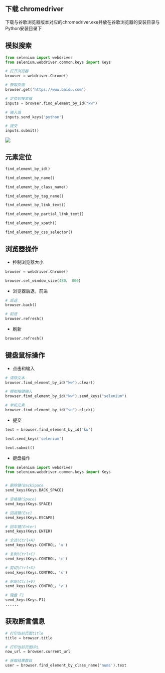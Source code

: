 <!--
 * @Description: 
 * @Version: 1.0
 * @Author: DaLao
 * @Email: dalao_li@163.com
 * @Date: 2021-03-08 15:24:45
 * @LastEditors: DaLao
 * @LastEditTime: 2021-10-12 22:08:27
-->

## 下载 chromedriver

下载与谷歌浏览器版本对应的chromedriver.exe并放在谷歌浏览器的安装目录与Python安装目录下

## 模拟搜索

```py
from selenium import webdriver
from selenium.webdriver.common.keys import Keys

# 打开浏览器
browser = webdriver.Chrome()

# 获取页面
browser.get('https://www.baidu.com')

# 定位到搜索框
inputs = browser.find_element_by_id("kw")

# 输入值
inputs.send_keys('python')

# 提交
inputs.submit()
```

![](https://cdn.hurra.ltd/img/20210308152746.png)

## 元素定位

```py
find_element_by_id()

find_element_by_name()

find_element_by_class_name()

find_element_by_tag_name()

find_element_by_link_text()

find_element_by_partial_link_text()

find_element_by_xpath()

find_element_by_css_selector()
```

## 浏览器操作

- 控制浏览器大小  

```py
browser = webdriver.Chrome()

browser.set_window_size(480， 800)
```

- 浏览器后退，前进
```py
# 后退
browser.back()

# 前进
browser.refresh()
```
- 刷新

```py
browser.refresh() 
```

## 键盘鼠标操作

- 点击和输入

```py
# 清除文本
browser.find_element_by_id("kw").clear()  

# 模拟按键输入
browser.find_element_by_id("kw").send_keys("selenium")  

# 单机元素
browser.find_element_by_id("su").click() 
```

- 提交

```py
text = browser.find_element_by_id('kw') 

text.send_keys('selenium') 

text.submit()
```

- 键盘操作

```py
from selenium import webdriver
from selenium.webdriver.common.keys import Keys


# 删除键(BackSpace
send_keys(Keys.BACK_SPACE) 

# 空格键(Space)
send_keys(Keys.SPACE) 

# 回退键(Esc)
send_keys(Keys.ESCAPE) 

# 回车键(Enter)
send_keys(Keys.ENTER) 

# 全选(Ctrl+A)
send_keys(Keys.CONTROL，'a') 

# 复制(Ctrl+C)
send_keys(Keys.CONTROL，'c') 

# 剪切(Ctrl+X)
send_keys(Keys.CONTROL，'x') 

# 粘贴(Ctrl+V)
send_keys(Keys.CONTROL，'v') 

# 键盘 F1
send_keys(Keys.F1) 
......
```

## 获取断言信息

```py
# 打印当前页面title
title = browser.title 

# 打印当前页面URL
now_url = browser.current_url 

# 获取结果数目
user = browser.find_element_by_class_name('nums').text
```